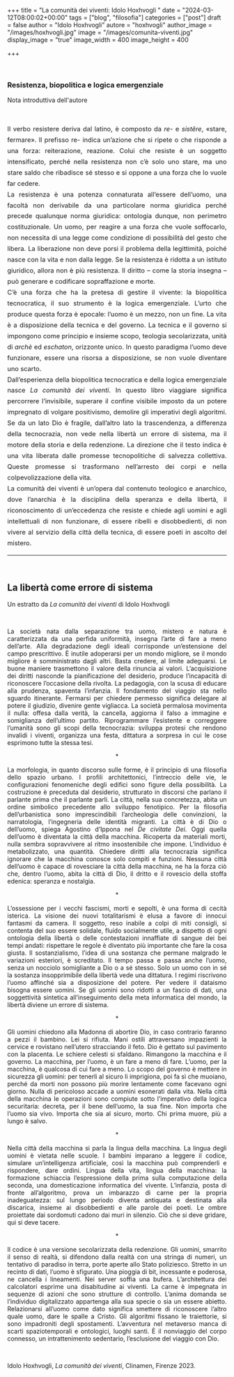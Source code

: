 +++
title = "La comunità dei viventi: Idolo Hoxhvogli "
date = "2024-03-12T08:00:02+00:00"
tags = ["blog", "filosofia"]
categories = ["post"]
draft = false
author = "Idolo Hoxhvogli"
autore = "hoxhvogli"
author_image = "/images/hoxhvogli.jpg"
image = "/images/comunita-viventi.jpg"
display_image = "true"
image_width = 400
image_height = 400

+++

</br>

<div style="text-align: justify;">


### Resistenza, biopolitica e logica emergenziale  

 Nota introduttiva dell'autore

 </br>

<p style="font-size: 11pt; line-height: 170%;">
Il verbo resistere deriva dal latino, è composto da <i>re-</i> e <i>sistĕre</i>, «stare, fermare». Il prefisso re- indica un’azione che si ripete o che risponde a una forza: reiterazione, reazione. Colui che resiste è un soggetto intensificato, perché nella resistenza non c’è solo uno stare, ma uno stare saldo che ribadisce sé stesso e si oppone a una forza che lo vuole far cedere. <br>
La resistenza è una potenza connaturata all’essere dell’uomo, una facoltà non derivabile da una particolare norma giuridica perché precede qualunque norma giuridica: ontologia dunque, non perimetro costituzionale. Un uomo, per reagire a una forza che vuole soffocarlo, non necessita di una legge come condizione di possibilità del gesto che libera. La liberazione non deve porsi il problema della legittimità, poiché nasce con la vita e non dalla legge. Se la resistenza è ridotta a un istituto giuridico, allora non è più resistenza. Il diritto – come la storia insegna – può generare e codificare sopraffazione e morte.  <br>
C’è una forza che ha la pretesa di gestire il vivente: la biopolitica tecnocratica, il suo strumento è la logica emergenziale. L’urto che produce questa forza è epocale: l’uomo è un mezzo, non un fine. La vita è a disposizione della tecnica e del governo. La tecnica e il governo si impongono come principio e insieme scopo, teologia secolarizzata, unità di <i>archè</i> ed <i>eschaton</i>, orizzonte unico. In questo paradigma l’uomo deve funzionare, essere una risorsa a disposizione, se non vuole diventare uno scarto.  <br>
Dall’esperienza della biopolitica tecnocratica e della logica emergenziale nasce <i>La comunità dei viventi</i>. In questo libro viaggiare significa percorrere l’invisibile, superare il confine visibile imposto da un potere impregnato di volgare positivismo, demolire gli imperativi degli algoritmi. Se da un lato Dio è fragile, dall’altro lato la trascendenza, a differenza della tecnocrazia, non vede nella libertà un errore di sistema, ma il motore della storia e della redenzione. La direzione che il testo indica è una vita liberata dalle promesse tecnopolitiche di salvezza collettiva. Queste promesse si trasformano nell’arresto dei corpi e nella colpevolizzazione della vita.  <br>
La comunità dei viventi è un’opera dal contenuto teologico e anarchico, dove l’anarchia è la disciplina della speranza e della libertà, il riconoscimento di un’eccedenza che resiste e     chiede agli uomini e agli intellettuali di non funzionare, di essere ribelli e disobbedienti, di non vivere al servizio della città della tecnica, di essere poeti in ascolto del mistero.


***

</br>

## La libertà come errore di sistema  
Un estratto da *La comunità dei viventi* di Idolo Hoxhvogli

</br>





La società nata dalla separazione tra uomo, mistero e natura è caratterizzata da una perfida uniformità, insegna l’arte di fare a meno dell’arte. Alla degradazione degli ideali corrisponde un’estensione del campo prescrittivo. È inutile adoperarsi per un mondo migliore, se il mondo migliore è somministrato dagli altri. Basta credere, al limite adeguarsi. Le buone maniere trasmettono il valore della rinuncia ai valori.
L’acquisizione dei diritti nasconde la pianificazione del desiderio, produce l’incapacità di riconoscere l’occasione della rivolta. La pedagogia, con la scusa di educare alla prudenza, spaventa l’infanzia. Il fondamento del viaggio sta nello sguardo itinerante. Fermarsi per chiedere permesso significa delegare al potere il giudizio, divenire gente vigliacca. La società permalosa movimenta il nulla: offesa dalla verità, la cancella, aggiorna il falso a immagine e somiglianza dell’ultimo partito.
Riprogrammare l’esistente e correggere l’umanità sono gli scopi della tecnocrazia: sviluppa protesi che rendono invalidi i viventi, organizza una festa, dittatura a sorpresa in cui le cose esprimono tutte la stessa tesi.

<center> * </center>

La morfologia, in quanto discorso sulle forme, è il principio di una filosofia dello spazio urbano. I profili architettonici, l’intreccio delle vie, le configurazioni fenomeniche degli edifici sono figure della possibilità. La costruzione è preceduta dal desiderio, strutturato in discorsi che parlano il parlante prima che il parlante parli. La città, nella sua concretezza, abita un ordine simbolico precedente allo sviluppo fenotipico. Per la filosofia dell’urbanistica sono imprescindibili l’archeologia delle convinzioni, la narratologia, l’ingegneria delle identità migranti.
La città è di Dio o dell’uomo, spiega Agostino d’Ippona nel *De civitate Dei*. Oggi quella dell’uomo è diventata la città della macchina. Ricoperta da materiali morti, nulla sembra sopravvivere al ritmo insostenibile che impone. L’individuo è metabolizzato, una quantità.
Chiedere diritti alla tecnocrazia significa ignorare che la macchina conosce solo compiti e funzioni. Nessuna città dell’uomo è capace di rovesciare la città della macchina, ne ha la forza ciò che, dentro l’uomo, abita la città di Dio, il dritto e il rovescio della stoffa edenica: speranza e nostalgia.

<center> * </center>

L’ossessione per i vecchi fascismi, morti e sepolti, è una forma di cecità isterica. La visione dei nuovi totalitarismi è elusa a favore di innocui fantasmi da camera. Il soggetto, reso inabile a colpi di miti consigli, si contenta del suo essere solidale, fluido socialmente utile, a dispetto di ogni ontologia della libertà o delle contestazioni innaffiate di sangue dei bei tempi andati: rispettare le regole è diventato più importante che fare la cosa giusta.
Il sostanzialismo, l’idea di una sostanza che permane malgrado le variazioni esteriori, è screditato. Il tempo passa e passa anche l’uomo, senza un nocciolo somigliante a Dio o a sé stesso. Solo un uomo con in sé la sostanza insopprimibile della libertà vede una dittatura. I regimi riscrivono l’uomo affinché sia a disposizione del potere. Per vedere il dataismo bisogna essere uomini. Se gli uomini sono ridotti a un fascio di dati, una soggettività sintetica all’inseguimento della meta informatica del mondo, la libertà diviene un errore di sistema.

<center> * </center>

Gli uomini chiedono alla Madonna di abortire Dio, in caso contrario faranno a pezzi il bambino. Lei si rifiuta. Mani ostili attraversano impazienti la cervice e rovistano nell’utero stracciando il feto. Dio è gettato sul pavimento con la placenta. Le schiere celesti si sfaldano.
Rimangono la macchina e il governo.
La macchina, per l’uomo, è un fare a meno di fare. L’uomo, per la macchina, è qualcosa di cui fare a meno. Lo scopo del governo è mettere in sicurezza gli uomini: per tenerli al sicuro li imprigiona, poi fa sì che muoiano, perché da morti non possono più morire lentamente come facevano ogni giorno. Nulla di pericoloso accade a uomini esonerati dalla vita.
Nella città della macchina le operazioni sono compiute sotto l’imperativo della logica securitaria: decreta, per il bene dell’uomo, la sua fine. Non importa che l’uomo sia vivo. Importa che sia al sicuro, morto. Chi prima muore, più a lungo è salvo.

<center> * </center>

Nella città della macchina si parla la lingua della macchina. La lingua degli uomini è vietata nelle scuole. I bambini imparano a leggere il codice, simulare un’intelligenza artificiale, così la macchina può comprenderli e rispondere, dare ordini.
Lingua della vita, lingua della macchina: la formazione schiaccia l’espressione della prima sulla computazione della seconda, una domesticazione informatica del vivente. L’infanzia, posta di fronte all’algoritmo, prova un imbarazzo di carne per la propria inadeguatezza: sul lungo periodo diventa antiquata e destinata alla discarica, insieme ai disobbedienti e alle parole dei poeti.
Le ombre proiettate dai sordomuti cadono dai muri in silenzio. Ciò che si deve gridare, qui si deve tacere.

<center> * </center>

Il codice è una versione secolarizzata della redenzione. Gli uomini, smarrito il senso di realtà, si difendono dalla realtà con una stringa di numeri, un tentativo di paradiso in terra, porte aperte allo Stato poliziesco. Stretto in un recinto di dati, l’uomo è sfigurato. Una pioggia di bit, incessante e poderosa, ne cancella i lineamenti. Nei server soffia una bufera. L’architettura dei calcolatori esprime una disabitudine ai viventi. La carne è impegnata in sequenze di azioni che sono strutture di controllo. L’anima domanda se l’individuo digitalizzato appartenga alla sua specie o sia un essere abietto. Relazionarsi all’uomo come dato significa smettere di riconoscere l’altro quale uomo, dare le spalle a Cristo. Gli algoritmi fissano le traiettorie, si sono impadroniti degli spostamenti. L’avventura nel metaverso manca di scarti spaziotemporali e ontologici, luoghi santi. È il nonviaggio del corpo connesso, un intrattenimento sedentario, l’esclusione del viaggio con Dio.

<br>

Idolo Hoxhvogli, *La comunità dei viventi*, Clinamen, Firenze 2023.


</div>
